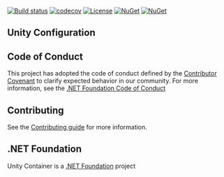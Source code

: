 [![Build status](https://ci.appveyor.com/api/projects/status/89jo5cuum6839j3b/branch/master?svg=true)](https://ci.appveyor.com/project/IoC-Unity/configuration/branch/master)
[![codecov](https://codecov.io/gh/unitycontainer/configuration/branch/master/graph/badge.svg)](https://codecov.io/gh/unitycontainer/configuration)
[![License](https://img.shields.io/badge/license-apache%202.0-60C060.svg)](https://github.com/unitycontainer/configuration/blob/master/LICENSE)
[![NuGet](https://img.shields.io/nuget/dt/Unity.Configuration.svg)](https://www.nuget.org/packages/Unity.Configuration)
[![NuGet](https://img.shields.io/nuget/v/Unity.Configuration.svg)](https://www.nuget.org/packages/Unity.Configuration)

## Unity Configuration

## Code of Conduct

This project has adopted the code of conduct defined by the [Contributor Covenant](https://www.contributor-covenant.org/) to clarify expected behavior in our community. For more information, see the [.NET Foundation Code of Conduct](https://www.dotnetfoundation.org/code-of-conduct)

## Contributing

See the [Contributing guide](https://github.com/unitycontainer/unity/blob/master/CONTRIBUTING.md) for more information.

## .NET Foundation

Unity Container is a [.NET Foundation](https://dotnetfoundation.org/projects/unitycontainer) project
